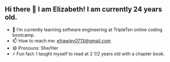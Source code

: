 ## Hi there 👋 I am Elizabeth! I am currently 24 years old. 

- 🌱 I’m currently learning software engineering at TripleTen online coding bootcamp.
- 📫 How to reach me: efrawley0713@gmail.com
- 😄 Pronouns: She/Her
- ⚡ Fun fact: I taught myself to read at 2 1/2 years old with a chapter book.

